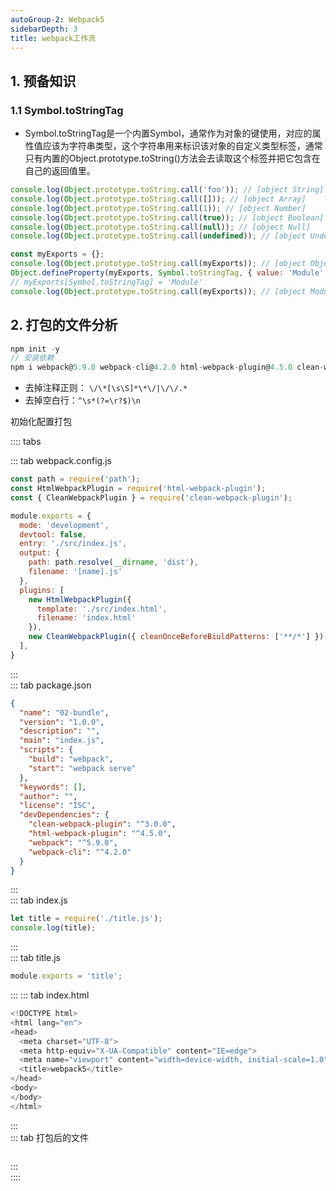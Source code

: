 ```yaml
---
autoGroup-2: Webpack5
sidebarDepth: 3
title: webpack工作流
---
```


## 1. 预备知识

### 1.1 Symbol.toStringTag

- Symbol.toStringTag是一个内置Symbol，通常作为对象的键使用，对应的属性值应该为字符串类型，这个字符串用来标识该对象的自定义类型标签，通常只有内置的Object.prototype.toString()方法会去读取这个标签并把它包含在自己的返回值里。

```javascript
console.log(Object.prototype.toString.call('foo')); // [object String]
console.log(Object.prototype.toString.call([])); // [object Array]
console.log(Object.prototype.toString.call(1)); // [object Number]
console.log(Object.prototype.toString.call(true)); // [object Boolean]
console.log(Object.prototype.toString.call(null)); // [object Null]
console.log(Object.prototype.toString.call(undefined)); // [object Undefined]

const myExports = {};
console.log(Object.prototype.toString.call(myExports)); // [object Object]
Object.defineProperty(myExports, Symbol.toStringTag, { value: 'Module' });
// myExports[Symbol.toStringTag] = 'Module'
console.log(Object.prototype.toString.call(myExports)); // [object Module]
```

## 2. 打包的文件分析

```javascript
npm init -y
// 安装依赖
npm i webpack@5.9.0 webpack-cli@4.2.0 html-webpack-plugin@4.5.0 clean-webpack-plugin@3.0.0 -D
```

- 去掉注释正则： `\/\*[\s\S]*\*\/|\/\/.*`
- 去掉空白行：`^\s*(?=\r?$)\n`

初始化配置打包

:::: tabs 

::: tab webpack.config.js
```javascript
const path = require('path');
const HtmlWebpackPlugin = require('html-webpack-plugin');
const { CleanWebpackPlugin } = require('clean-webpack-plugin');

module.exports = {
  mode: 'development',
  devtool: false,
  entry: './src/index.js',
  output: {
    path: path.resolve(__dirname, 'dist'),
    filename: '[name].js'
  },
  plugins: [
    new HtmlWebpackPlugin({
      template: './src/index.html',
      filename: 'index.html'
    }),
    new CleanWebpackPlugin({ cleanOnceBeforeBiuldPatterns: ['**/*'] }),
  ],
}
```
:::   
::: tab package.json
```json {7,8}
{
  "name": "02-bundle",
  "version": "1.0.0",
  "description": "",
  "main": "index.js",
  "scripts": {
    "build": "webpack",
    "start": "webpack serve"
  },
  "keywords": [],
  "author": "",
  "license": "ISC",
  "devDependencies": {
    "clean-webpack-plugin": "^3.0.0",
    "html-webpack-plugin": "^4.5.0",
    "webpack": "^5.9.0",
    "webpack-cli": "^4.2.0"
  }
}
```
:::   
::: tab index.js
```javascript
let title = require('./title.js');
console.log(title);
```
:::  
::: tab title.js
```javascript
module.exports = 'title';
```
:::
::: tab index.html
```javascript
<!DOCTYPE html>
<html lang="en">
<head>
  <meta charset="UTF-8">
  <meta http-equiv="X-UA-Compatible" content="IE=edge">
  <meta name="viewport" content="width=device-width, initial-scale=1.0">
  <title>webpack5</title>
</head>
<body>
</body>
</html>
```
:::   
::: tab 打包后的文件
```javascript

```
:::   
::::